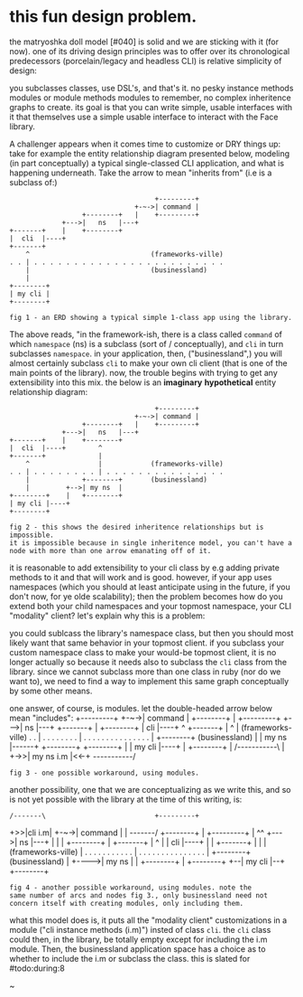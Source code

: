 # this fun design problem.

the matryoshka doll model [#040] is solid and we are sticking with it
(for now). one of its driving design principles was to offer over its
chronological predecessors (porcelain/legacy and headless CLI) is relative
simplicity of design:

you subclasses classes, use DSL's, and that's it. no pesky instance methods
modules or module methods modules to remember, no complex inheritence graphs
to create. its goal is that you can write simple, usable interfaces with it
that themselves use a simple usable interface to interact with the Face
library.

A challenger appears when it comes time to customize or DRY things up:
take for example the entity relationship diagram presented below, modeling
(in part conceptually) a typical single-classed CLI application, and what
is happening underneath. Take the arrow to mean "inherits from" (i.e
is a subclass of:)

                                        +---------+
                                   +-~->| command |
                      +--------+   |    +---------+
                 +--->|   ns   |---+
    +-------+    |    +--------+
    |  cli  |----+
    +-------+
        ^                              (frameworks-ville)
    . . | . . . . . . . . . . . . . . . . . . . . . . . .
        |                              (businessland)
        |
    +--------+
    | my cli |
    +--------+

    fig 1 - an ERD showing a typical simple 1-class app using the library.

The above reads, "in the framework-ish, there is a class called `command`
of which `namespace` (ns) is a subclass (sort of / conceptually), and
`cli` in turn subclasses `namespace`. in your application, then,
("businessland",) you will almost certainly subclass `cli` to make your own
cli client (that is one of the main points of the library). now, the trouble
begins with trying to get any extensibility into this mix. the below is
an **imaginary** **hypothetical** entity relationship diagram:

                                        +---------+
                                   +-~->| command |
                      +--------+   |    +---------+
                 +--->|   ns   |---+
    +-------+    |    +--------+
    |  cli  |----+        ^
    +-------+             |
        ^                 |            (frameworks-ville)
    . . | . . . . . . . . | . . . . . . . . . . . . . . .
        |             +--------+       (businessland)
        |         +-->| my ns  |
    +--------+    |   +--------+
    | my cli |----+
    +--------+

    fig 2 - this shows the desired inheritence relationships but is impossible.
    it is impossible because in single inheritence model, you can't have a
    node with more than one arrow emanating off of it.

it is reasonable to add extensibility to your cli class by e.g adding
private methods to it and that will work and is good. however, if your app
uses namespaces (which you should at least anticipate using in the future,
if you don't now, for ye olde scalability); then the problem becomes how
do you extend both your child namespaces and your topmost namespace, your CLI
"modality" client? let's explain why this is a problem:

you could sublcass the library's namespace class, but then you should most
likely want that same behavior in your topmost client. if you subclass your
custom namespace class to make your would-be topmost client, it is no longer
actually so because it needs also to subclass the `cli` class from the library.
since we cannot subclass more than one class in ruby (nor do we want to), we
need to find a way to implement this same graph conceptually by some other
means.

one answer, of course, is modules. let the double-headed arrow below mean
"includes":
                                        +---------+
                                   +-~->| command |
                      +--------+   |    +---------+
                 +--->|   ns   |---+
    +-------+    |    +--------+
    |  cli  |----+        ^
    +-------+             |
        ^                 |              (frameworks-ville)
    . . | . . . . . . . . | . . . . . . . . . . . . . . .
        |             +--------+         (businessland)
        |             |  my ns |------+
    +--------+        +--------+      |
    | my cli |----+                   |
    +--------+    |   /-----------\   |
                  +->>| my ns i.m |<<-+
                      \-----------/

    fig 3 - one possible workaround, using modules.

another possibility, one that we are conceptualizing as we write this, and
so is not yet possible with the library at the time of this writing, is:

    /-------\                           +---------+
 +>>|cli i.m|                      +-~->| command |
 |  \-------/         +--------+   |    +---------+
 |      ^^       +--->|   ns   |---+
 |      |        |    +--------+
 |  +-------+    |        ^
 |  |  cli  |----+        |
 |  +-------+             |
 |                        |              (frameworks-ville)
 |  . . . . . . . . . . . | . . . . . . . . . . . . . . .
 |                    +--------+         (businessland)
 |              +---->|  my ns |
 |  +--------+  |     +--------+
 +--| my cli |--+
    +--------+

    fig 4 - another possible workaround, using modules. note the
    same number of arcs and nodes fig 3., only businessland need not
    concern itself with creating modules, only including them.

what this model does is, it puts all the "modality client" customizations
in a module ("cli instance methods (i.m)") insted of class `cli`. the `cli`
class could then, in the library, be totally empty except for including the
i.m module.  Then, the businessland application space has a choice as to
whether to include the i.m or subclass the class. this is slated for
#todo:during:8

~
